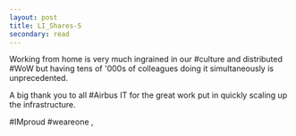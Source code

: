 ```yaml
---
layout: post
title: LI_Shares-5
secondary: read
---
```


Working from home is very much ingrained in our #culture and distributed #WoW but having tens of '000s of colleagues doing it 
simultaneously is unprecedented.

A big thank you to all #Airbus IT for the great work put in quickly scaling up the infrastructure.

#IMproud #weareone
,
